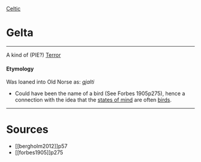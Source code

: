 [Celtic](celtic-religion)

# Gelta

---



A kind of (PIE?) [Terror](terror-fear.md)

#### Etymology

Was loaned into Old Norse as: *gjalti*

- Could have been the name of a bird (See Forbes 1905p275), hence a connection with the idea that the [states of mind](states-of-mind.md) are often [birds](birds-flying-flight).

---

# Sources

- [[bergholm2012]]p57
- [[forbes1905]]p275
